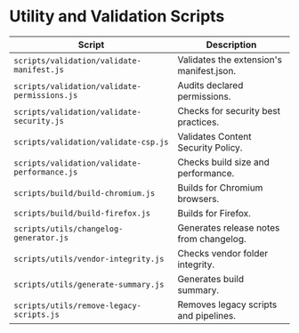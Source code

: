 # Utility and Validation Scripts

| Script                                       | Description                              |
| -------------------------------------------- | ---------------------------------------- |
| `scripts/validation/validate-manifest.js`    | Validates the extension's manifest.json. |
| `scripts/validation/validate-permissions.js` | Audits declared permissions.             |
| `scripts/validation/validate-security.js`    | Checks for security best practices.      |
| `scripts/validation/validate-csp.js`         | Validates Content Security Policy.       |
| `scripts/validation/validate-performance.js` | Checks build size and performance.       |
| `scripts/build/build-chromium.js`            | Builds for Chromium browsers.            |
| `scripts/build/build-firefox.js`             | Builds for Firefox.                      |
| `scripts/utils/changelog-generator.js`       | Generates release notes from changelog.  |
| `scripts/utils/vendor-integrity.js`          | Checks vendor folder integrity.          |
| `scripts/utils/generate-summary.js`          | Generates build summary.                 |
| `scripts/utils/remove-legacy-scripts.js`     | Removes legacy scripts and pipelines.    |
